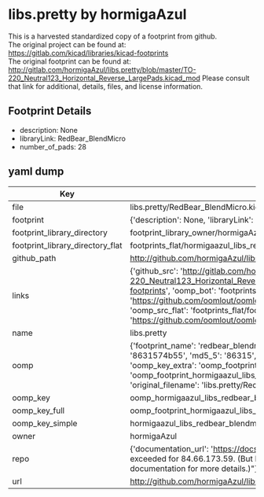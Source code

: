 # libs.pretty by hormigaAzul  
This is a harvested standardized copy of a footprint from github.  
The original project can be found at:  
https://gitlab.com/kicad/libraries/kicad-footprints  
The original footprint can be found at:
http://gitlab.com/hormigaAzul/libs.pretty/blob/master/TO-220_Neutral123_Horizontal_Reverse_LargePads.kicad_mod
Please consult that link for additional, details, files, and license information.  
## Footprint Details
* description: None  
* libraryLink: RedBear_BlendMicro  
* number_of_pads: 28  
## yaml dump  
| Key | Value |  
| --- | --- |  
| file | libs.pretty/RedBear_BlendMicro.kicad_mod |  
| footprint | {'description': None, 'libraryLink': 'RedBear_BlendMicro', 'number_of_pads': 28} |  
| footprint_library_directory | footprint_library_owner/hormigaAzul_libs.pretty |  
| footprint_library_directory_flat | footprints_flat/hormigaazul_libs_redbear_blendmicro/working |  
| github_path | http://github.com/hormigaAzul/libs.pretty/blob/master/RedBear_BlendMicro.kicad_mod |  
| links | {'github_src': 'http://gitlab.com/hormigaAzul/libs.pretty/blob/master/TO-220_Neutral123_Horizontal_Reverse_LargePads.kicad_mod', 'github_src_repo': 'https://gitlab.com/kicad/libraries/kicad-footprints', 'oomp_bot': 'footprints/hormigaazul_libs_redbear_blendmicro/working', 'oomp_bot_github': 'https://github.com/oomlout/oomlout_oomp_footprint_bot/tree/main/footprints/hormigaazul_libs_redbear_blendmicro/working', 'oomp_src_flat': 'footprints_flat/footprints_flat/hormigaazul_libs_redbear_blendmicro/working', 'oomp_src_flat_github': 'https://github.com/oomlout/oomlout_oomp_footprint_src/tree/main/footprints_flat/hormigaazul_libs_redbear_blendmicro/working'} |  
| name | libs.pretty |  
| oomp | {'footprint_name': 'redbear_blendmicro', 'library_name': 'libs', 'md5': '8631574b553b3183bd4d83d4c7bab3e9', 'md5_10': '8631574b55', 'md5_5': '86315', 'md5_6': '863157', 'oomp_key': 'oomp_hormigaazul_libs_redbear_blendmicro', 'oomp_key_extra': 'oomp_footprint_hormigaazul_libs_redbear_blendmicro', 'oomp_key_full': 'oomp_footprint_hormigaazul_libs_redbear_blendmicro_863157', 'oomp_key_simple': 'hormigaazul_libs_redbear_blendmicro', 'original_filename': 'libs.pretty/RedBear_BlendMicro.kicad_mod', 'owner_name': 'hormigaazul'} |  
| oomp_key | oomp_hormigaazul_libs_redbear_blendmicro |  
| oomp_key_full | oomp_footprint_hormigaazul_libs_redbear_blendmicro |  
| oomp_key_simple | hormigaazul_libs_redbear_blendmicro |  
| owner | hormigaAzul |  
| repo | {'documentation_url': 'https://docs.github.com/rest/overview/resources-in-the-rest-api#rate-limiting', 'message': "API rate limit exceeded for 84.66.173.59. (But here's the good news: Authenticated requests get a higher rate limit. Check out the documentation for more details.)"} |  
| url | http://github.com/hormigaAzul/libs.pretty |  

